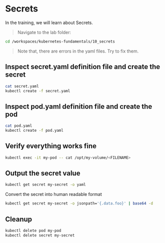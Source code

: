 # Secrets

In the training, we will learn about Secrets.

>Navigate to the lab folder:

```bash
cd /workspaces/kubernetes-fundamentals/10_secrets
```

>Note that, there are errors in the yaml files. Try to fix them.

## Inspect secret.yaml definition file and create the secret

```bash
cat secret.yaml
kubectl create -f secret.yaml
```

## Inspect pod.yaml definition file and create the pod

```bash
cat pod.yaml
kubectl create -f pod.yaml
```

## Verify everything works fine

```bash
kubectl exec -it my-pod -- cat /opt/my-volume/<FILENAME>
```

## Output the secret value

```bash
kubectl get secret my-secret -o yaml
```

Convert the secret into human readable format

```bash
kubectl get secret my-secret -o jsonpath='{.data.foo}' | base64 -d
```

## Cleanup

```bash
kubectl delete pod my-pod
kubectl delete secret my-secret
```
